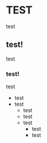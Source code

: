 # TEST
test

## test!
test

### test!
test

* test
* test
	* test
	* test
	* test
		* test
		* test

  
 